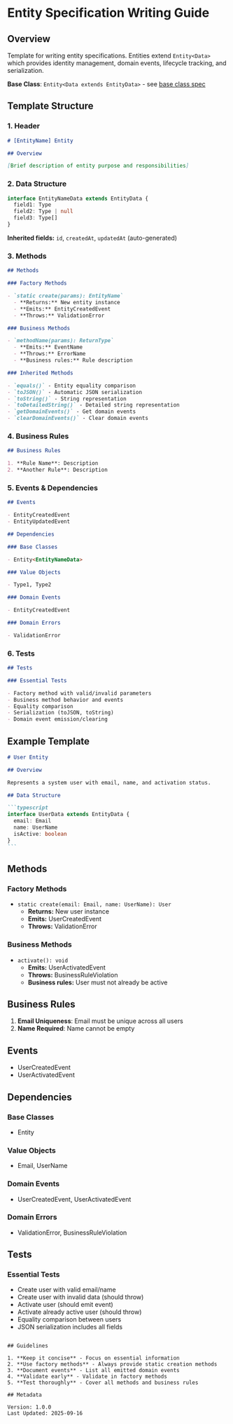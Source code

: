 # Entity Specification Writing Guide

## Overview

Template for writing entity specifications. Entities extend `Entity<Data>` which provides identity management, domain events, lifecycle tracking, and serialization.

**Base Class**: `Entity<Data extends EntityData>` - see [base class spec](./kernel/entities/base.entity.spec.md)

## Template Structure

### 1. Header

```markdown
# [EntityName] Entity

## Overview

[Brief description of entity purpose and responsibilities]
```

### 2. Data Structure

```typescript
interface EntityNameData extends EntityData {
  field1: Type
  field2: Type | null
  field3: Type[]
}
```

**Inherited fields:** `id`, `createdAt`, `updatedAt` (auto-generated)

### 3. Methods

```markdown
## Methods

### Factory Methods

- `static create(params): EntityName`
  - **Returns:** New entity instance
  - **Emits:** EntityCreatedEvent
  - **Throws:** ValidationError

### Business Methods

- `methodName(params): ReturnType`
  - **Emits:** EventName
  - **Throws:** ErrorName
  - **Business rules:** Rule description

### Inherited Methods

- `equals()` - Entity equality comparison
- `toJSON()` - Automatic JSON serialization
- `toString()` - String representation
- `toDetailedString()` - Detailed string representation
- `getDomainEvents()` - Get domain events
- `clearDomainEvents()` - Clear domain events
```

### 4. Business Rules

```markdown
## Business Rules

1. **Rule Name**: Description
2. **Another Rule**: Description
```

### 5. Events & Dependencies

```markdown
## Events

- EntityCreatedEvent
- EntityUpdatedEvent

## Dependencies

### Base Classes

- Entity<EntityNameData>

### Value Objects

- Type1, Type2

### Domain Events

- EntityCreatedEvent

### Domain Errors

- ValidationError
```

### 6. Tests

```markdown
## Tests

### Essential Tests

- Factory method with valid/invalid parameters
- Business method behavior and events
- Equality comparison
- Serialization (toJSON, toString)
- Domain event emission/clearing
```

## Example Template

````markdown
# User Entity

## Overview

Represents a system user with email, name, and activation status.

## Data Structure

```typescript
interface UserData extends EntityData {
  email: Email
  name: UserName
  isActive: boolean
}
```
````

## Methods

### Factory Methods

- `static create(email: Email, name: UserName): User`
  - **Returns:** New user instance
  - **Emits:** UserCreatedEvent
  - **Throws:** ValidationError

### Business Methods

- `activate(): void`
  - **Emits:** UserActivatedEvent
  - **Throws:** BusinessRuleViolation
  - **Business rules:** User must not already be active

## Business Rules

1. **Email Uniqueness**: Email must be unique across all users
2. **Name Required**: Name cannot be empty

## Events

- UserCreatedEvent
- UserActivatedEvent

## Dependencies

### Base Classes

- Entity<UserData>

### Value Objects

- Email, UserName

### Domain Events

- UserCreatedEvent, UserActivatedEvent

### Domain Errors

- ValidationError, BusinessRuleViolation

## Tests

### Essential Tests

- Create user with valid email/name
- Create user with invalid data (should throw)
- Activate user (should emit event)
- Activate already active user (should throw)
- Equality comparison between users
- JSON serialization includes all fields

```

## Guidelines

1. **Keep it concise** - Focus on essential information
2. **Use factory methods** - Always provide static creation methods
3. **Document events** - List all emitted domain events
4. **Validate early** - Validate in factory methods
5. **Test thoroughly** - Cover all methods and business rules

## Metadata

Version: 1.0.0
Last Updated: 2025-09-16
```
